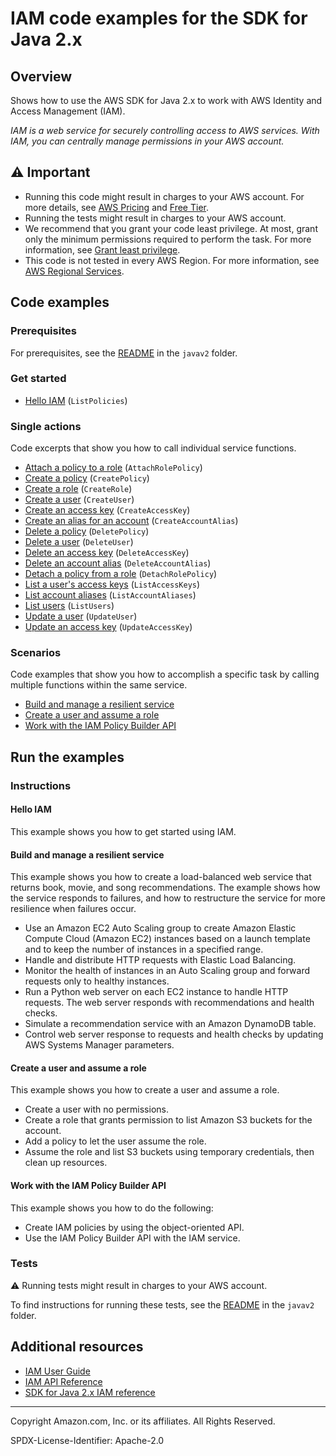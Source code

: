 # IAM code examples for the SDK for Java 2.x

## Overview

Shows how to use the AWS SDK for Java 2.x to work with AWS Identity and Access Management (IAM).

<!--custom.overview.start-->
<!--custom.overview.end-->

_IAM is a web service for securely controlling access to AWS services. With IAM, you can centrally manage permissions in your AWS account._

## ⚠ Important

* Running this code might result in charges to your AWS account. For more details, see [AWS Pricing](https://aws.amazon.com/pricing/) and [Free Tier](https://aws.amazon.com/free/).
* Running the tests might result in charges to your AWS account.
* We recommend that you grant your code least privilege. At most, grant only the minimum permissions required to perform the task. For more information, see [Grant least privilege](https://docs.aws.amazon.com/IAM/latest/UserGuide/best-practices.html#grant-least-privilege).
* This code is not tested in every AWS Region. For more information, see [AWS Regional Services](https://aws.amazon.com/about-aws/global-infrastructure/regional-product-services).

<!--custom.important.start-->
<!--custom.important.end-->

## Code examples

### Prerequisites

For prerequisites, see the [README](../../README.md#Prerequisites) in the `javav2` folder.


<!--custom.prerequisites.start-->
<!--custom.prerequisites.end-->

### Get started

- [Hello IAM](src/main/java/com/example/iam/HelloIAM.java#L6) (`ListPolicies`)


### Single actions

Code excerpts that show you how to call individual service functions.

- [Attach a policy to a role](src/main/java/com/example/iam/AttachRolePolicy.java#L6) (`AttachRolePolicy`)
- [Create a policy](src/main/java/com/example/iam/CreatePolicy.java#L6) (`CreatePolicy`)
- [Create a role](src/main/java/com/example/iam/CreateRole.java#L6) (`CreateRole`)
- [Create a user](src/main/java/com/example/iam/CreateUser.java#L6) (`CreateUser`)
- [Create an access key](src/main/java/com/example/iam/CreateAccessKey.java#L6) (`CreateAccessKey`)
- [Create an alias for an account](src/main/java/com/example/iam/CreateAccountAlias.java#L6) (`CreateAccountAlias`)
- [Delete a policy](src/main/java/com/example/iam/DeletePolicy.java#L6) (`DeletePolicy`)
- [Delete a user](src/main/java/com/example/iam/DeleteUser.java#L6) (`DeleteUser`)
- [Delete an access key](src/main/java/com/example/iam/DeleteAccessKey.java#L6) (`DeleteAccessKey`)
- [Delete an account alias](src/main/java/com/example/iam/DeleteAccountAlias.java#L6) (`DeleteAccountAlias`)
- [Detach a policy from a role](src/main/java/com/example/iam/DetachRolePolicy.java#L6) (`DetachRolePolicy`)
- [List a user's access keys](src/main/java/com/example/iam/ListAccessKeys.java#L6) (`ListAccessKeys`)
- [List account aliases](src/main/java/com/example/iam/ListAccountAliases.java#L6) (`ListAccountAliases`)
- [List users](src/main/java/com/example/iam/ListUsers.java#L6) (`ListUsers`)
- [Update a user](src/main/java/com/example/iam/UpdateUser.java#L6) (`UpdateUser`)
- [Update an access key](src/main/java/com/example/iam/UpdateAccessKey.java#L6) (`UpdateAccessKey`)

### Scenarios

Code examples that show you how to accomplish a specific task by calling multiple
functions within the same service.

- [Build and manage a resilient service](../../usecases/resilient_service/src/main/java/com/example/resilient/Main.java)
- [Create a user and assume a role](src/main/java/com/example/iam/IAMScenario.java)
- [Work with the IAM Policy Builder API](src/main/java/com/example/iam/IamPolicyBuilderExamples.java)


<!--custom.examples.start-->
<!--custom.examples.end-->

## Run the examples

### Instructions


<!--custom.instructions.start-->
<!--custom.instructions.end-->

#### Hello IAM

This example shows you how to get started using IAM.



#### Build and manage a resilient service

This example shows you how to create a load-balanced web service that returns book, movie, and song recommendations. The example shows how the service responds to failures, and how to restructure the service for more resilience when failures occur.

- Use an Amazon EC2 Auto Scaling group to create Amazon Elastic Compute Cloud (Amazon EC2) instances based on a launch template and to keep the number of instances in a specified range.
- Handle and distribute HTTP requests with Elastic Load Balancing.
- Monitor the health of instances in an Auto Scaling group and forward requests only to healthy instances.
- Run a Python web server on each EC2 instance to handle HTTP requests. The web server responds with recommendations and health checks.
- Simulate a recommendation service with an Amazon DynamoDB table.
- Control web server response to requests and health checks by updating AWS Systems Manager parameters.

<!--custom.scenario_prereqs.cross_ResilientService.start-->
<!--custom.scenario_prereqs.cross_ResilientService.end-->


<!--custom.scenarios.cross_ResilientService.start-->
<!--custom.scenarios.cross_ResilientService.end-->

#### Create a user and assume a role

This example shows you how to create a user and assume a role. 

- Create a user with no permissions.
- Create a role that grants permission to list Amazon S3 buckets for the account.
- Add a policy to let the user assume the role.
- Assume the role and list S3 buckets using temporary credentials, then clean up resources.

<!--custom.scenario_prereqs.iam_Scenario_CreateUserAssumeRole.start-->
<!--custom.scenario_prereqs.iam_Scenario_CreateUserAssumeRole.end-->


<!--custom.scenarios.iam_Scenario_CreateUserAssumeRole.start-->
<!--custom.scenarios.iam_Scenario_CreateUserAssumeRole.end-->

#### Work with the IAM Policy Builder API

This example shows you how to do the following:

- Create IAM policies by using the object-oriented API.
- Use the IAM Policy Builder API with the IAM service.

<!--custom.scenario_prereqs.iam_Scenario_IamPolicyBuilder.start-->
<!--custom.scenario_prereqs.iam_Scenario_IamPolicyBuilder.end-->


<!--custom.scenarios.iam_Scenario_IamPolicyBuilder.start-->
<!--custom.scenarios.iam_Scenario_IamPolicyBuilder.end-->

### Tests

⚠ Running tests might result in charges to your AWS account.


To find instructions for running these tests, see the [README](../../README.md#Tests)
in the `javav2` folder.



<!--custom.tests.start-->
<!--custom.tests.end-->

## Additional resources

- [IAM User Guide](https://docs.aws.amazon.com/IAM/latest/UserGuide/introduction.html)
- [IAM API Reference](https://docs.aws.amazon.com/IAM/latest/APIReference/welcome.html)
- [SDK for Java 2.x IAM reference](https://sdk.amazonaws.com/java/api/latest/software/amazon/awssdk/services/iam/package-summary.html)

<!--custom.resources.start-->
<!--custom.resources.end-->

---

Copyright Amazon.com, Inc. or its affiliates. All Rights Reserved.

SPDX-License-Identifier: Apache-2.0